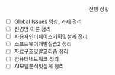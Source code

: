 <center> 진행 상황 </center>

- [ ] Global Issues 영상, 과제 정리
- [ ] 신경망 이론 정리
- [ ] 사용자인터페이스기획및설계 정리
- [ ] 소프트웨어개발실습2 정리
- [ ] 자료구조및알고리즘 정리
- [ ] 컴퓨터네트워크 정리
- [ ] AI모델분석및설계 정리
